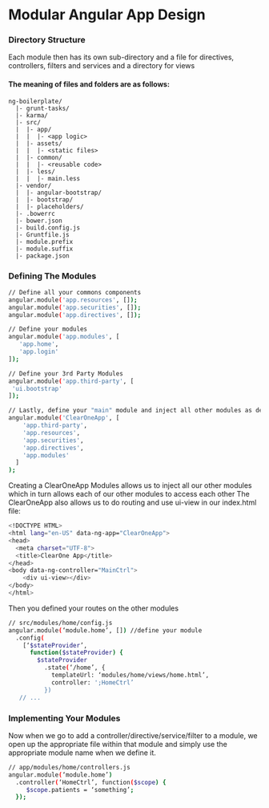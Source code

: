 # Modular Angular App Design

### Directory Structure

Each module then has its own sub-directory and a file for directives, controllers, filters and services and a directory for views
#### The meaning of files and folders are as follows:
```
ng-boilerplate/
  |- grunt-tasks/
  |- karma/
  |- src/
  |  |- app/
  |  |  |- <app logic>
  |  |- assets/
  |  |  |- <static files>
  |  |- common/
  |  |  |- <reusable code>
  |  |- less/
  |  |  |- main.less
  |- vendor/
  |  |- angular-bootstrap/
  |  |- bootstrap/
  |  |- placeholders/
  |- .bowerrc
  |- bower.json
  |- build.config.js
  |- Gruntfile.js
  |- module.prefix
  |- module.suffix
  |- package.json
```

### Defining The Modules

```sh
// Define all your commons components
angular.module('app.resources', []);
angular.module('app.securities', []);
angular.module('app.directives', []);

// Define your modules 
angular.module('app.modules', [
   'app.home',
   'app.login'
]);

// Define your 3rd Party Modules 
angular.module('app.third-party', [
 'ui.bootstrap'
]);

// Lastly, define your "main" module and inject all other modules as dependencies
angular.module('ClearOneApp', [
    'app.third-party',
    'app.resources',
    'app.securities',
    'app.directives',
    'app.modules'
  ]
);

```

Creating a ClearOneApp Modules allows us to inject all our other modules which in turn allows each of our other modules to access each other
The ClearOneApp also allows us to do routing and use ui-view in our index.html file:

```sh
<!DOCTYPE HTML>
<html lang="en-US" data-ng-app="ClearOneApp">
<head>
  <meta charset="UTF-8">
  <title>ClearOne App</title>
</head>
<body data-ng-controller="MainCtrl">
    <div ui-view></div>
</body>
</html>
```

Then you defined your routes on the other modules

```sh
// src/modules/home/config.js
angular.module(‘module.home’, []) //define your module
  .config(
    [‘$stateProvider’,
      function($stateProvider) {
        $stateProvider
          .state(‘/home’, {
            templateUrl: ‘modules/home/views/home.html’,
            controller: ';HomeCtrl’
          })
   // ...
```

### Implementing Your Modules

Now when we go to add a controller/directive/service/filter to a module, we open up the appropriate file within that module and simply use the appropriate module name when we define it.

```sh
// app/modules/home/controllers.js
angular.module(‘module.home’)
  .controller(‘HomeCtrl’, function($scope) {
     $scope.patients = ‘something’;
  });
```
